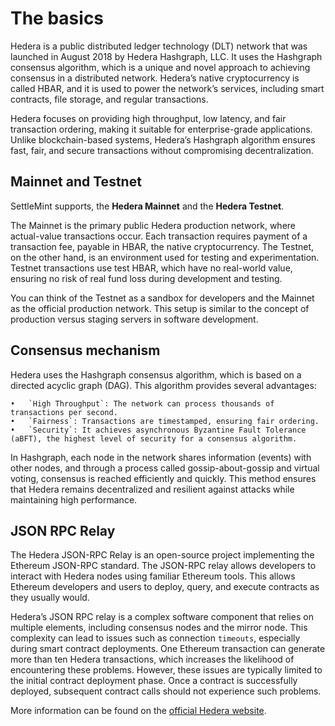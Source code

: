 # The basics

Hedera is a public distributed ledger technology (DLT) network that was launched in August 2018 by Hedera Hashgraph, LLC. It uses the Hashgraph consensus algorithm, which is a unique and novel approach to achieving consensus in a distributed network. Hedera’s native cryptocurrency is called HBAR, and it is used to power the network’s services, including smart contracts, file storage, and regular transactions.

Hedera focuses on providing high throughput, low latency, and fair transaction ordering, making it suitable for enterprise-grade applications. Unlike blockchain-based systems, Hedera’s Hashgraph algorithm ensures fast, fair, and secure transactions without compromising decentralization.

## Mainnet and Testnet

SettleMint supports, the **Hedera Mainnet** and the **Hedera Testnet**.

The Mainnet is the primary public Hedera production network, where actual-value transactions occur. Each transaction requires payment of a transaction fee, payable in HBAR, the native cryptocurrency. The Testnet, on the other hand, is an environment used for testing and experimentation. Testnet transactions use test HBAR, which have no real-world value, ensuring no risk of real fund loss during development and testing.

You can think of the Testnet as a sandbox for developers and the Mainnet as the official production network. This setup is similar to the concept of production versus staging servers in software development.

## Consensus mechanism

Hedera uses the Hashgraph consensus algorithm, which is based on a directed acyclic graph (DAG). This algorithm provides several advantages:

	•	`High Throughput`: The network can process thousands of transactions per second.
	•	`Fairness`: Transactions are timestamped, ensuring fair ordering.
	•	`Security`: It achieves asynchronous Byzantine Fault Tolerance (aBFT), the highest level of security for a consensus algorithm.

In Hashgraph, each node in the network shares information (events) with other nodes, and through a process called gossip-about-gossip and virtual voting, consensus is reached efficiently and quickly. This method ensures that Hedera remains decentralized and resilient against attacks while maintaining high performance.

## JSON RPC Relay

The Hedera JSON-RPC Relay is an open-source project implementing the Ethereum JSON-RPC standard. The JSON-RPC relay allows developers to interact with Hedera nodes using familiar Ethereum tools. This allows Ethereum developers and users to deploy, query, and execute contracts as they usually would.

Hedera’s JSON RPC relay is a complex software component that relies on multiple elements, including consensus nodes and the mirror node. This complexity can lead to issues such as connection `timeouts`, especially during smart contract deployments. One Ethereum transaction can generate more than ten Hedera transactions, which increases the likelihood of encountering these problems. However, these issues are typically limited to the initial contract deployment phase. Once a contract is successfully deployed, subsequent contract calls should not experience such problems.

More information can be found on the [official Hedera website](https://hedera.com/).
